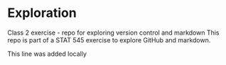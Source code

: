 # Exploration

Class 2 exercise - repo for exploring version control and markdown
This repo is part of a STAT 545 exercise to explore GitHub and markdown.

This line was added locally